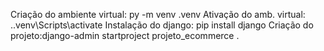 Criação do ambiente virtual: py -m venv .venv
Ativação do amb. virtual: .\.venv\Scripts\activate
Instalação do django: pip install django
Criação do projeto:django-admin startproject projeto_ecommerce .
